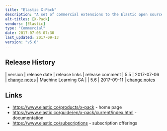 ```yaml
---
title: "Elastic X-Pack"
description: "A set of commercial extensions to the Elastic open source products (Elasticsearch, Kibana and Logstash) including Security (formally Shield), Alerting (formally Watcher), Monitoring (formally Marvel), Reporting, Graph and Machine Learning. Security supports encryption of data and links, user authentication (via LDAP and Active Directory) and authorisation (at the cluster, index, document and field level for Elasticsearch and for access to Kibana) and full audit logging.  Monitoring supports captures metrics from Elasticsearch (for clusters, nodes and indexes), Kibana and Logstash, stores these in an Elasticsearch index and exposes them through a set of Kibana dashboards for real time and historical analysis.  Alerting supports the scheduling of Elasticsearch queries (e.g. over monitoring data), and configuration and extensible actions (including e-mail and a set of out of the box third party integrations) to be taken if a set of boolean or scripted conditions are met, along with a full history of alerts, all manageable through Kibana. Reporting supports the scheduled or triggered generation and distribution of reports based on Kibana visualisations or dashboards.  Graph adds new APIs and Kibana visualisations for working with relationships in data in Elasticsearch, with connections between indexed terms generated on the fly using Elasticsearch aggregations and relevance scoring.  Machine Learning adds automated anomaly detection on time-series data in Elasticsearch.  Also includes Profiler, a tool for visualising Elasticsearch profiler results.  A commercial product from Elastic, with basic monitoring and a search profiler available under a free licence."
alt-titles: [X-Pack]
vendors: [Elastic]
type: "Commercial"
date: 2017-07-05 07:30
last_updated: 2017-09-13
version: "v5.6"
---
```

## Release History

| version | release date | release links | release comment
| 5.5 | 2017-07-06 | [change notes](https://www.elastic.co/guide/en/x-pack/current/xpack-change-list.html#xpack-5.5.0) | Machine Learning GA |
| 5.6 | 2017-09-11 | [change notes](https://www.elastic.co/guide/en/x-pack/current/xpack-change-list.html#release-notes-5.6.0) 

## Links

* <https://www.elastic.co/products/x-pack> - home page
* <https://www.elastic.co/guide/en/x-pack/current/index.html> - documentation
* <https://www.elastic.co/subscriptions> - subscription offerings
